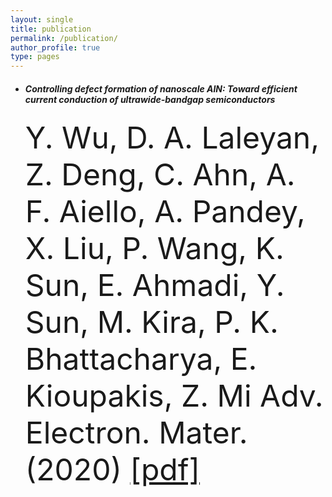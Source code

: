 ```yaml
---
layout: single
title: publication
permalink: /publication/
author_profile: true
type: pages
---
```


- ##### Controlling defect formation of nanoscale AlN: Toward efficient current conduction of ultrawide-bandgap semiconductors
  <font size="10">Y. Wu, D. A. Laleyan, Z. Deng, C. Ahn, A. F. Aiello, A. Pandey, X. Liu, P. Wang, K. Sun, E. Ahmadi, Y. Sun, M. Kira, P. K.
  Bhattacharya, E. Kioupakis, Z. Mi
  Adv. Electron. Mater. (2020) [[pdf]](https://doi.org/10.1002/aelm.202000337) </font>